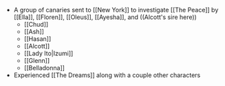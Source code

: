 - A group of canaries sent to [[New York]] to investigate [[The Peace]] by [[Ella]], [[Floren]], [[Oleus]], [[Ayesha]], and ((Alcott's sire here))
	- [[Chud]]
	- [[Ash]]
	- [[Hasan]]
	- [[Alcott]]
	- [[Lady Ito|Izumi]]
	- [[Glenn]]
	- [[Belladonna]]
- Experienced [[The Dreams]] along with a couple other characters